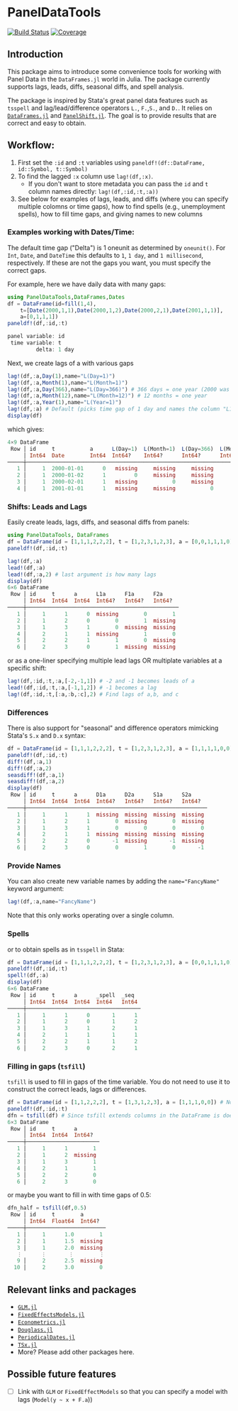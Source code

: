 # PanelDataTools

[![Build Status](https://github.com/eirikbrandsaas/PanelDataTools.jl/actions/workflows/CI.yml/badge.svg?branch=main)](https://github.com/eirikbrandsaas/PanelDataTools.jl/actions/workflows/CI.yml?query=branch%3Amain)
[![Coverage](https://codecov.io/gh/eirikbrandsaas/PanelDataTools.jl/branch/main/graph/badge.svg)](https://codecov.io/gh/eirikbrandsaas/PanelDataTools.jl)

## Introduction
This package aims to introduce some convenience tools for working with Panel Data in the `DataFrames.jl` world in Julia. The package currently supports lags, leads, diffs, seasonal diffs, and spell analysis.

 The package is inspired by Stata's great panel data features such as `tsspell` and lag/lead/difference operators `L.`, `F.`,`S.`, and `D.`. It relies on [`DataFrames.jl`](https://github.com/JuliaData/DataFrames.jl) and [`PanelShift.jl`](https://github.com/FuZhiyu/PanelShift.jl/blob/master/src/PanelShift.jl). The goal is to provide results that are correct and easy to obtain. 


## Workflow:
1. First set the `:id` and `:t` variables using `paneldf!(df::DataFrame, id::Symbol, t::Symbol)`
2. To find the lagged `:x` column use `lag!(df,:x)`.
   - If you don't want to store metadata you can pass the `id` and `t` column names directly: `lag!(df,:id,:t,:a))`
3. See below for examples of lags, leads, and diffs (where you can specify multiple colomns or time gaps), how to find spells (e.g., unemployment spells), how to fill time gaps, and giving names to new columns
### Examples working with Dates/Time:
The default time gap ("Delta") is 1 oneunit as determined by `oneunit()`. For `Int`, `Date`, and `DateTime` this defaults to `1`, `1 day`, and `1 millisecond`, respectively. If these are not the gaps you want, you must specify the correct gaps.

For example, here we have daily data with many gaps:
```julia
using PanelDataTools,DataFrames,Dates
df = DataFrame(id=fill(1,4),
    t=[Date(2000,1,1),Date(2000,1,2),Date(2000,2,1),Date(2001,1,1)],
    a=[0,1,1,1])
paneldf!(df,:id,:t)

panel variable: id
 time variable: t
         delta: 1 day
```
Next, we create lags of a with various gaps
```julia
lag!(df,:a,Day(1),name="L(Day=1)")
lag!(df,:a,Month(1),name="L(Month=1)")
lag!(df,:a,Day(366),name="L(Day=366)") # 366 days = one year (2000 was a leap year)
lag!(df,:a,Month(12),name="L(Month=12)") # 12 months = one year
lag!(df,:a,Year(1),name="L(Year=1)")
lag!(df,:a) # Default (picks time gap of 1 day and names the column "L1a")
display(df)
```
which gives:
```julia
4×9 DataFrame
 Row │ id     t           a      L(Day=1)  L(Month=1)  L(Day=366)  L(Month=12)  L(Year=1)  L1a     
     │ Int64  Date        Int64  Int64?    Int64?      Int64?      Int64?       Int64?     Int64?  
─────┼─────────────────────────────────────────────────────────────────────────────────────────────
   1 │     1  2000-01-01      0   missing     missing     missing      missing    missing  missing 
   2 │     1  2000-01-02      1         0     missing     missing      missing    missing        0
   3 │     1  2000-02-01      1   missing           0     missing      missing    missing  missing 
   4 │     1  2001-01-01      1   missing     missing           0            0          0  missing 

```
### Shifts: Leads and Lags
Easily create leads, lags, diffs, and seasonal diffs from panels:
```julia
using PanelDataTools, DataFrames
df = DataFrame(id = [1,1,1,2,2,2], t = [1,2,3,1,2,3], a = [0,0,1,1,1,0])
paneldf!(df,:id,:t)

lag!(df,:a)
lead!(df,:a)
lead!(df,:a,2) # last argument is how many lags
display(df)
6×6 DataFrame
 Row │ id     t      a      L1a      F1a      F2a
     │ Int64  Int64  Int64  Int64?   Int64?   Int64?
─────┼────────────────────────────────────────────────
   1 │     1      1      0  missing        0        1
   2 │     1      2      0        0        1  missing
   3 │     1      3      1        0  missing  missing
   4 │     2      1      1  missing        1        0
   5 │     2      2      1        1        0  missing
   6 │     2      3      0        1  missing  missing
```
or as a one-liner specifying multiple lead lags OR multiplate variables at a specific shift:
```julia
lag!(df,:id,:t,:a,[-2,-1,1]) # -2 and -1 becomes leads of a
lead!(df,:id,:t,:a,[-1,1,2]) # -1 becomes a lag
lag!(df,:id,:t,[:a,:b,:c],2) # Find lags of a,b, and c
```

### Differences
There is also support for "seasonal" and difference operators mimicking Stata's `S.x` and `D.x` syntax:
```julia
df = DataFrame(id = [1,1,1,2,2,2], t = [1,2,3,1,2,3], a = [1,1,1,1,0,0])
paneldf!(df,:id,:t)
diff!(df,:a,1)
diff!(df,:a,2)
seasdiff!(df,:a,1)
seasdiff!(df,:a,2)
display(df)
 Row │ id     t      a      D1a      D2a      S1a      S2a
     │ Int64  Int64  Int64  Int64?   Int64?   Int64?   Int64?
─────┼─────────────────────────────────────────────────────────
   1 │     1      1      1  missing  missing  missing  missing
   2 │     1      2      1        0  missing        0  missing
   3 │     1      3      1        0        0        0        0
   4 │     2      1      1  missing  missing  missing  missing
   5 │     2      2      0       -1  missing       -1  missing
   6 │     2      3      0        0        1        0       -1
```
### Provide Names
You can also create new variable names by adding the `name="FancyName"` keyword argument:
```julia
lag!(df,:a,name="FancyName")
```
Note that this only works operating over a single column.


### Spells
or to obtain spells as in `tsspell` in Stata:
```julia
df = DataFrame(id = [1,1,1,2,2,2], t = [1,2,3,1,2,3], a = [0,0,1,1,1,0])
paneldf!(df,:id,:t)
spell!(df,:a)
display(df)
6×6 DataFrame
 Row │ id     t      a      _spell  _seq
     │ Int64  Int64  Int64  Int64   Int64
─────┼────────────────────────────────────
   1 │     1      1      0       1      1
   2 │     1      2      0       1      2
   3 │     1      3      1       2      1
   4 │     2      1      1       1      1
   5 │     2      2      1       1      2
   6 │     2      3      0       2      1
```
### Filling in gaps (`tsfill`)
`tsfill` is used to fill in gaps of the time variable. You do not need to use it to construct the correct leads, lags or differences.
```julia
df = DataFrame(id = [1,1,2,2,2], t = [1,3,1,2,3], a = [1,1,1,0,0]) # Note, missing t=2 for id=1
paneldf!(df,:id,:t)
dfn = tsfill(df) # Since tsfill extends columns in the DataFrame is does not operate inplace
6×3 DataFrame
 Row │ id     t      a
     │ Int64  Int64  Int64?
─────┼───────────────────────
   1 │     1      1        1
   2 │     1      2  missing
   3 │     1      3        1
   4 │     2      1        1
   5 │     2      2        0
   6 │     2      3        0
```
or maybe you want to fill in with time gaps of 0.5:
```julia
dfn_half = tsfill(df,0.5)
 Row │ id     t        a       
     │ Int64  Float64  Int64?  
─────┼─────────────────────────
   1 │     1      1.0        1
   2 │     1      1.5  missing 
   3 │     1      2.0  missing 
   ⋮      ⋮       ⋮        ⋮
   9 │     2      2.5  missing 
  10 │     2      3.0        0
```
## Relevant links and packages
- [`GLM.jl`](https://github.com/JuliaStats/GLM.jl)
- [`FixedEffectsModels.jl`](https://github.com/FixedEffects/FixedEffectModels.jl)
- [`Econometrics.jl`](https://github.com/Nosferican/Econometrics.jl)
- [`Douglass.jl`](https://github.com/jmboehm/Douglass.jl)
- [`PeriodicalDates.jl`](https://github.com/matthieugomez/PeriodicalDates.jl)
- [`TSx.jl`](https://github.com/xKDR/TSx.jl)
- More? Please add other packages here.

## Possible future features
- [ ] Link with `GLM` or `FixedEffectModels` so that you can specify a model with lags (`Model(y ~ x + F.a`))


